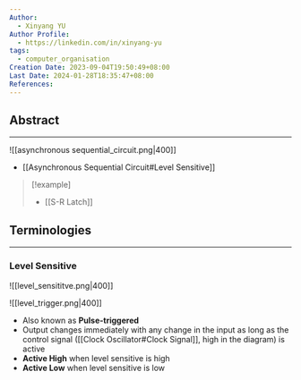 ```yaml
---
Author:
  - Xinyang YU
Author Profile:
  - https://linkedin.com/in/xinyang-yu
tags:
  - computer_organisation
Creation Date: 2023-09-04T19:50:49+08:00
Last Date: 2024-01-28T18:35:47+08:00
References: 
---
```

## Abstract
--- 
![[asynchronous sequential_circuit.png|400]]

- [[Asynchronous Sequential Circuit#Level Sensitive]]



>[!example]
>- [[S-R Latch]]

## Terminologies
---
### Level Sensitive

![[level_sensititve.png|400]]

![[level_trigger.png|400]]


- Also known as **Pulse-triggered**
- Output changes immediately with any change in the input as long as the control signal ([[Clock Oscillator#Clock Signal]], high in the diagram) is active
- **Active High** when level sensitive is high
- **Active Low** when level sensitive is low
